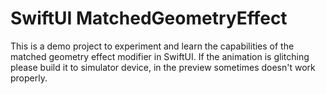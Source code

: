 # SwiftUI MatchedGeometryEffect

This is a demo project to experiment and learn the capabilities of the matched geometry effect modifier in SwiftUI. 
If the animation is glitching please build it to simulator device, in the preview sometimes doesn't work properly.



